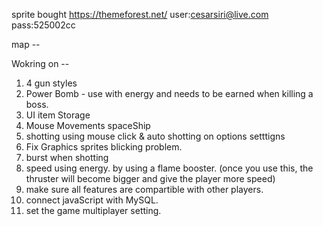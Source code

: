 sprite bought 
https://themeforest.net/
user:cesarsiri@live.com
pass:525002cc


map --

Wokring on --
1) 4 gun styles
2) Power Bomb - use with energy and needs to be earned when killing a boss.
3) UI item Storage 
4) Mouse Movements spaceShip
5) shotting using mouse click & auto shotting on options setttigns
6) Fix Graphics sprites blicking problem. 
7) burst when shotting
8) speed using energy. by using a flame booster. (once you use this, the thruster will become bigger and give the player more speed)
9) make sure all features are compartible with other players.
10) connect javaScript with MySQL.
11) set the game multiplayer setting.

